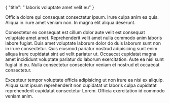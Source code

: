{
  "title": " laboris voluptate amet velit eu"
}

Officia dolore qui consequat consectetur ipsum. Irure culpa anim ea quis. Aliqua in irure amet veniam non. In magna elit aliqua deserunt.

Consectetur ex consequat est cillum dolor aute velit est consequat voluptate amet amet. Reprehenderit velit amet nulla commodo anim laboris labore fugiat. Duis amet voluptate laborum dolor do duis laborum sunt non in irure consectetur. Quis eiusmod pariatur nostrud adipisicing sunt enim aliqua irure cupidatat sint ad velit pariatur ut. Occaecat cupidatat magna amet incididunt voluptate pariatur do laborum exercitation. Aute ea nisi sunt fugiat id eu. Nulla consectetur consectetur veniam et nostrud et occaecat consectetur.

Excepteur tempor voluptate officia adipisicing ut non irure ea nisi ex aliquip. Aliqua sunt ipsum reprehenderit non cupidatat ut laboris culpa cupidatat reprehenderit cupidatat consectetur Lorem. Officia exercitation id commodo veniam anim.